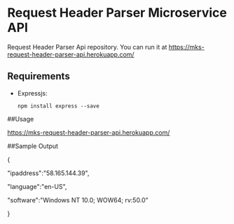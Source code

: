 # Request Header Parser Microservice API

Request Header Parser Api repository.
You can run it at https://mks-request-header-parser-api.herokuapp.com/

## Requirements

* Expressjs:

  `npm install express --save`

##Usage

https://mks-request-header-parser-api.herokuapp.com/

##Sample Output

{

  "ipaddress":"58.165.144.39",

  "language":"en-US",

  "software":"Windows NT 10.0; WOW64; rv:50.0"

}